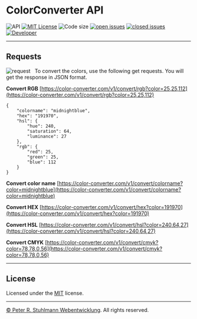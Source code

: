 # ColorConverter API

![API](https://img.shields.io/badge/API-blue.svg)
[![MIT License](https://img.shields.io/github/license/peter-stuhlmann/ColorConverter-API.svg)](https://github.com/peter-stuhlmann/ColorConverter-API/blob/master/LICENSE)
![Code size](https://img.shields.io/github/languages/code-size/peter-stuhlmann/ColorConverter-API.svg)
[![open issues](https://img.shields.io/github/issues/peter-stuhlmann/ColorConverter-API.svg)](https://github.com/peter-stuhlmann/ColorConverter-API/issues?q=is%3Aopen+is%3Aissue)
[![closed issues](https://img.shields.io/github/issues-closed/peter-stuhlmann/ColorConverter-API.svg)](https://github.com/peter-stuhlmann/ColorConverter-API/issues?q=is%3Aissue+is%3Aclosed)
[![Developer](https://img.shields.io/badge/dev-Peter%20R.%20Stuhlmann-green.svg)](https://peter-stuhlmann-webentwicklung.de)

---

## Requests

![request](https://img.shields.io/badge/GET-orange.svg) &nbsp; To convert the colors, use the following get requests. You will get the response in JSON format.

**Convert RGB**
[https://color-converter.com/v1/convert/rgb?color=25,25,112](https://color-converter.com/v1/convert/rgb?color=25,25,112)

```
{
    "colorname": "midnightblue",
    "hex": "191970",
    "hsl": {
        "hue": 240,
        "saturation": 64,
        "luminance": 27
    },
    "rgb": {
        "red": 25,
        "green": 25,
        "blue": 112
    }
}
```

**Convert color name**
[https://color-converter.com/v1/convert/colorname?color=midnightblue](https://color-converter.com/v1/convert/colorname?color=midnightblue)

**Convert HEX**
[https://color-converter.com/v1/convert/hex?color=191970](https://color-converter.com/v1/convert/hex?color=191970)

**Convert HSL**
[https://color-converter.com/v1/convert/hsl?color=240,64,27](https://color-converter.com/v1/convert/hsl?color=240,64,27)

**Convert CMYK**
[https://color-converter.com/v1/convert/cmyk?color=78,78,0,56](https://color-converter.com/v1/convert/cmyk?color=78,78,0,56)

---

## License

Licensed under the [MIT](https://github.com/peter-stuhlmann/ColorConverter-API/blob/master/LICENSE) license.

---

[&copy; Peter R. Stuhlmann Webentwicklung](https://peter-stuhlmann-webentwicklung.de). All rights reserved.
